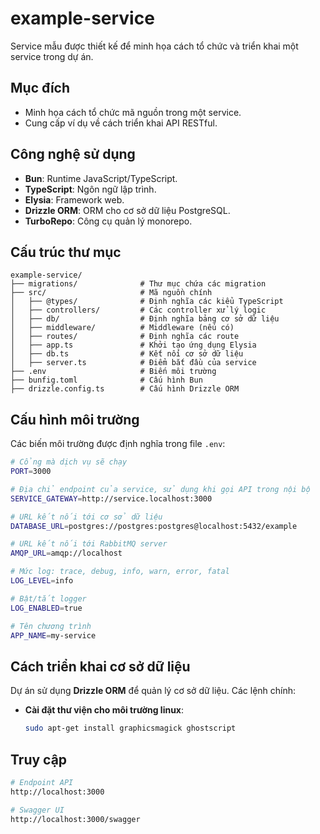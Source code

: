 # example-service

Service mẫu được thiết kế để minh họa cách tổ chức và triển khai một service trong dự án.

## Mục đích

- Minh họa cách tổ chức mã nguồn trong một service.
- Cung cấp ví dụ về cách triển khai API RESTful.

## Công nghệ sử dụng

- **Bun**: Runtime JavaScript/TypeScript.
- **TypeScript**: Ngôn ngữ lập trình.
- **Elysia**: Framework web.
- **Drizzle ORM**: ORM cho cơ sở dữ liệu PostgreSQL.
- **TurboRepo**: Công cụ quản lý monorepo.

## Cấu trúc thư mục

```
example-service/
├── migrations/              # Thư mục chứa các migration
├── src/                     # Mã nguồn chính
│   ├── @types/              # Định nghĩa các kiểu TypeScript
│   ├── controllers/         # Các controller xử lý logic
│   ├── db/                  # Định nghĩa bảng cơ sở dữ liệu
│   ├── middleware/          # Middleware (nếu có)
│   ├── routes/              # Định nghĩa các route
│   ├── app.ts               # Khởi tạo ứng dụng Elysia
│   ├── db.ts                # Kết nối cơ sở dữ liệu
│   ├── server.ts            # Điểm bắt đầu của service
├── .env                     # Biến môi trường
├── bunfig.toml              # Cấu hình Bun
├── drizzle.config.ts        # Cấu hình Drizzle ORM
```

## Cấu hình môi trường

Các biến môi trường được định nghĩa trong file `.env`:

```sh
# Cổng mà dịch vụ sẽ chạy
PORT=3000

# Địa chỉ endpoint của service, sử dụng khi gọi API trong nội bộ
SERVICE_GATEWAY=http://service.localhost:3000

# URL kết nối tới cơ sở dữ liệu
DATABASE_URL=postgres://postgres:postgres@localhost:5432/example

# URL kết nối tới RabbitMQ server
AMQP_URL=amqp://localhost

# Mức log: trace, debug, info, warn, error, fatal
LOG_LEVEL=info

# Bật/tắt logger
LOG_ENABLED=true

# Tên chương trình
APP_NAME=my-service
```

## Cách triển khai cơ sở dữ liệu

Dự án sử dụng **Drizzle ORM** để quản lý cơ sở dữ liệu. Các lệnh chính:

- **Cài đặt thư viện cho môi trường linux**:

  ```bash
  sudo apt-get install graphicsmagick ghostscript
  ```

## Truy cập

```bash
# Endpoint API
http://localhost:3000

# Swagger UI
http://localhost:3000/swagger
```
